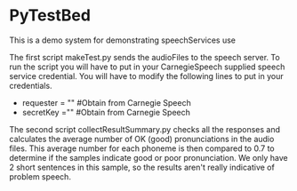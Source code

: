 # PyTestBed
This is a demo system for demonstrating speechServices use

The first script makeTest.py sends the audioFiles to the speech server. 
To run the script you will have to put in your CarnegieSpeech supplied speech service credential.
You will have to modify the following lines to put in your credentials.
<ul>
  <li>requester = "" #Obtain from Carnegie Speech
  <li>secretKey ="" #Obtain from Carnegie Speech
</ul>
The second script collectResultSummary.py checks all the responses and calculates the average number of OK 
(good) pronunciations in the audio files. This average number for each phoneme is then compared to 0.7 to 
determine if the samples indicate good or poor pronunciation. We only have 2 short sentences in this sample, 
so the results aren't really indicative of problem speech. 
